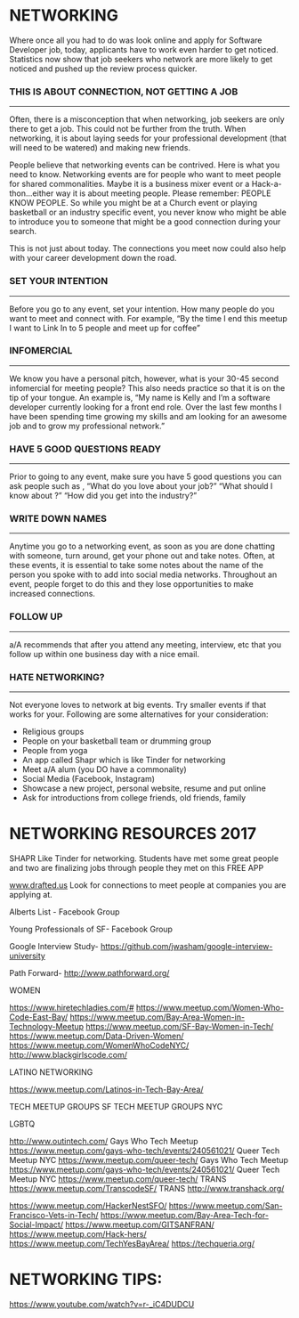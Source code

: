 # NETWORKING

Where once all you had to do was look online and apply for Software Developer job, today, applicants have to work even harder to get noticed.  Statistics now show that job seekers who network are more likely to get noticed and pushed up the review process quicker.  

### THIS IS ABOUT CONNECTION, NOT GETTING A JOB
---
Often, there is a misconception that when networking, job seekers are only there to get a job.  This could not be further from the truth.  When networking, it is about laying seeds for your professional development  (that will need to be watered) and making new friends.  

People believe that networking events can be contrived.  Here is what you need to know.  Networking events are for people who want to meet people for shared commonalities.  Maybe it is a business mixer event or a Hack-a-thon...either way it is about meeting people.  Please remember:  PEOPLE KNOW PEOPLE.  So while you might be at a Church event or playing basketball or an industry specific event, you never know who might be able to introduce you to someone that might be a good connection during your search.

This is not just about today.  The connections you meet now could also help with your career development down the road.

### SET YOUR INTENTION
---
Before you go to any event, set your intention.  How many people do you want to meet and connect with.  For example, “By the time I end this meetup I want to Link In to 5 people and meet up for coffee”

### INFOMERCIAL
---
We know you have a personal pitch, however, what is your 30-45 second infomercial for meeting people?  This also needs practice so that it is on the tip of your tongue.  An example is, “My name is Kelly and I’m a software developer currently looking for a front end role.  Over the last few months I have been spending time growing my skills and am looking for an awesome job and to grow my professional network.”

### HAVE 5 GOOD QUESTIONS READY
---
Prior to going to any event, make sure you have 5 good questions you can ask people such as , “What do you love about your job?”  “What should I know about <company>?” “How did you get into the <blank> industry?”

### WRITE DOWN NAMES
---
Anytime you go to a networking event, as soon as you are done chatting with someone, turn around, get your phone out and take notes.  Often, at these events, it is essential to take some notes about the name of the person you spoke with to add into social media networks.  Throughout an event, people forget to do this and they lose opportunities to make increased connections.

### FOLLOW UP
---
a/A recommends that after you attend any meeting, interview, etc that you follow up within one business day with a nice email.

### HATE NETWORKING?
---
Not everyone loves to network at big events.  Try smaller events if that works for your.  Following are some alternatives for your consideration:
* Religious groups
* People on your basketball team or drumming group
* People from yoga
* An app called Shapr which is like Tinder for networking
* Meet a/A alum (you DO have a commonality)
* Social Media (Facebook, Instagram)
* Showcase a new project, personal website, resume and put online
* Ask for introductions from college friends, old friends, family


# NETWORKING RESOURCES 2017


 SHAPR  Like Tinder for networking.  Students have met some great people and two are finalizing jobs through people they met on this FREE APP

www.drafted.us Look for connections to meet people at companies you are applying at.

Alberts List - Facebook Group

Young Professionals of SF-  Facebook Group

Google Interview Study- https://github.com/jwasham/google-interview-university

Path Forward- http://www.pathforward.org/


WOMEN

https://www.hiretechladies.com/#
https://www.meetup.com/Women-Who-Code-East-Bay/
https://www.meetup.com/Bay-Area-Women-in-Technology-Meetup
https://www.meetup.com/SF-Bay-Women-in-Tech/
https://www.meetup.com/Data-Driven-Women/
https://www.meetup.com/WomenWhoCodeNYC/ 
http://www.blackgirlscode.com/

LATINO NETWORKING  

https://www.meetup.com/Latinos-in-Tech-Bay-Area/

TECH MEETUP GROUPS SF
TECH MEETUP GROUPS NYC

LGBTQ 

http://www.outintech.com/
Gays Who Tech Meetup  
https://www.meetup.com/gays-who-tech/events/240561021/
Queer Tech Meetup NYC 
https://www.meetup.com/queer-tech/ 
Gays Who Tech Meetup  
https://www.meetup.com/gays-who-tech/events/240561021/
Queer Tech Meetup NYC 
https://www.meetup.com/queer-tech/ 
TRANS 
https://www.meetup.com/TranscodeSF/
TRANS 
http://www.transhack.org/

https://www.meetup.com/HackerNestSFO/
https://www.meetup.com/San-Francisco-Vets-in-Tech/
https://www.meetup.com/Bay-Area-Tech-for-Social-Impact/
https://www.meetup.com/GITSANFRAN/
https://www.meetup.com/Hack-hers/
https://www.meetup.com/TechYesBayArea/
https://techqueria.org/

# NETWORKING TIPS:  

https://www.youtube.com/watch?v=r-_iC4DUDCU 


